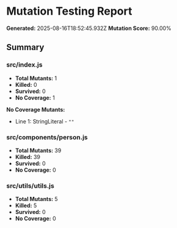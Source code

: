 # Mutation Testing Report

**Generated:** 2025-08-16T18:52:45.932Z
**Mutation Score:** 90.00%

## Summary

### src/index.js

- **Total Mutants:** 1
- **Killed:** 0
- **Survived:** 0
- **No Coverage:** 1

**No Coverage Mutants:**
- Line 1: StringLiteral - `""`

### src/components/person.js

- **Total Mutants:** 39
- **Killed:** 39
- **Survived:** 0
- **No Coverage:** 0

### src/utils/utils.js

- **Total Mutants:** 5
- **Killed:** 5
- **Survived:** 0
- **No Coverage:** 0

